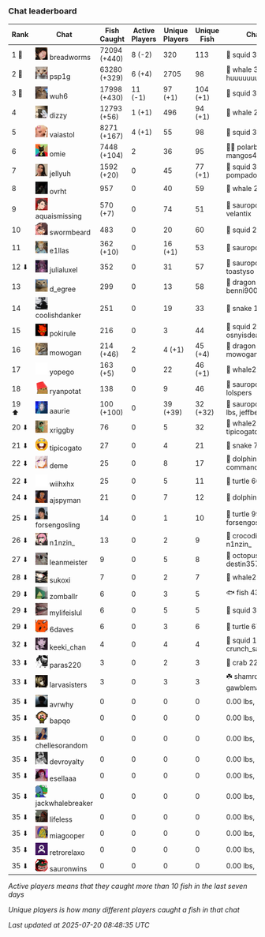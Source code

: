 ### Chat leaderboard
| Rank | Chat | Fish Caught | Active Players | Unique Players | Unique Fish | Channel Record 🎊 |
|------|------|-------------|----------------|----------------|-------------|-------------------|
| 1 🥇  | ![breadworms](https://raw.githubusercontent.com/blableblup/gofish/main/images/players/breadworms.png) breadworms | 72094 (+440) | 8 (-2) | 320 | 113 | 🦑 squid 308.86 lbs, lluuucy |
| 2 🥈  | ![psp1g](https://raw.githubusercontent.com/blableblup/gofish/main/images/players/psp1g.png) psp1g | 63280 (+329) | 6 (+4) | 2705 | 98 | 🐳 whale 303.51 lbs, huuuuuuuuuuuuuuuuuuuuuurz |
| 3 🥉  | ![wuh6](https://raw.githubusercontent.com/blableblup/gofish/main/images/players/wuh6.png) wuh6 | 17998 (+430) | 11 (-1) | 97 (+1) | 104 (+1) | 🦑 squid 311.04 lbs, eeziiii |
| 4  | ![dizzy](https://raw.githubusercontent.com/blableblup/gofish/main/images/players/dizzy.png) dizzy | 12793 (+56) | 1 (+1) | 496 | 94 (+1) | 🐳 whale 291.32 lbs, buhl00n |
| 5  | ![vaiastol](https://raw.githubusercontent.com/blableblup/gofish/main/images/players/vaiastol.png) vaiastol | 8271 (+167) | 4 (+1) | 55 | 98 | 🦑 squid 305.17 lbs, vaiastol |
| 6  | ![omie](https://raw.githubusercontent.com/blableblup/gofish/main/images/players/omie.png) omie | 7448 (+104) | 2 | 36 | 95 | 🐻‍❄ polarbear 294.19 lbs, mangos4u |
| 7  | ![jellyuh](https://raw.githubusercontent.com/blableblup/gofish/main/images/players/jellyuh.png) jellyuh | 1592 (+20) | 0 | 45 | 77 (+1) | 🦑 squid 307.87 lbs, pompadourdelinquent |
| 8  | ![ovrht](https://raw.githubusercontent.com/blableblup/gofish/main/images/players/ovrht.png) ovrht | 957 | 0 | 40 | 59 | 🐳 whale 287.76 lbs, ovrht |
| 9  | ![aquaismissing](https://raw.githubusercontent.com/blableblup/gofish/main/images/players/aquaismissing.png) aquaismissing | 570 (+7) | 0 | 74 | 51 | 🦕 sauropod 182.20 lbs, velantix |
| 10  | ![swormbeard](https://raw.githubusercontent.com/blableblup/gofish/main/images/players/swormbeard.png) swormbeard | 483 | 0 | 20 | 60 | 🦑 squid 243.37 lbs, kishma9 |
| 11  | ![e1llas](https://raw.githubusercontent.com/blableblup/gofish/main/images/players/e1llas.png) e1llas | 362 (+10) | 0 | 16 (+1) | 53 | 🦕 sauropod 240.64 lbs, e1llas |
| 12 ⬇ | ![julialuxel](https://raw.githubusercontent.com/blableblup/gofish/main/images/players/julialuxel.png) julialuxel | 352 | 0 | 31 | 57 | 🦕 sauropod 241.63 lbs, toastyso |
| 13  | ![d_egree](https://raw.githubusercontent.com/blableblup/gofish/main/images/players/d_egree.png) d_egree | 299 | 0 | 13 | 58 | 🐉 dragon 173.10 lbs, benni900 |
| 14  | ![coolishdanker](https://raw.githubusercontent.com/blableblup/gofish/main/images/players/coolishdanker.png) coolishdanker | 251 | 0 | 19 | 33 | 🐍 snake 156.42 lbs, jaial |
| 15  | ![pokirule](https://raw.githubusercontent.com/blableblup/gofish/main/images/players/pokirule.png) pokirule | 216 | 0 | 3 | 44 | 🦑 squid 284.82 lbs, osnyisdead |
| 16  | ![mowogan](https://raw.githubusercontent.com/blableblup/gofish/main/images/players/mowogan.png) mowogan | 214 (+46) | 2 | 4 (+1) | 45 (+4) | 🐉 dragon 199.76 lbs, mowogan |
| 17  | ![yopego](https://raw.githubusercontent.com/blableblup/gofish/main/images/players/yopego.png) yopego | 163 (+5) | 0 | 22 | 46 (+1) | 🐋 whale2 126.17 lbs, grumpo_ |
| 18  | ![ryanpotat](https://raw.githubusercontent.com/blableblup/gofish/main/images/players/ryanpotat.png) ryanpotat | 138 | 0 | 9 | 46 | 🦕 sauropod 177.64 lbs, lolspers |
| 19 ⬆ | ![aaurie](https://raw.githubusercontent.com/blableblup/gofish/main/images/players/aaurie.png) aaurie | 100 (+100) | 0 | 39 (+39) | 32 (+32) | 🦕 sauropod 168.19 (+168.19) lbs, jeffbethyname69 |
| 20 ⬇ | ![xriggby](https://raw.githubusercontent.com/blableblup/gofish/main/images/players/xriggby.png) xriggby | 76 | 0 | 5 | 32 | 🐋 whale2 122.08 lbs, tipicogato |
| 21 ⬇ | ![tipicogato](https://raw.githubusercontent.com/blableblup/gofish/main/images/players/tipicogato.png) tipicogato | 27 | 0 | 4 | 21 | 🐍 snake 72.07 lbs, iapaja |
| 22 ⬇ | ![deme](https://raw.githubusercontent.com/blableblup/gofish/main/images/players/deme.png) deme | 25 | 0 | 8 | 17 | 🐬 dolphin 89.33 lbs, commanda_u |
| 22 ⬇ | ![wiihxhx](https://raw.githubusercontent.com/blableblup/gofish/main/images/players/wiihxhx.png) wiihxhx | 25 | 0 | 5 | 11 | 🐢 turtle 66.09 lbs, wiihxhx |
| 24 ⬇ | ![ajspyman](https://raw.githubusercontent.com/blableblup/gofish/main/images/players/ajspyman.png) ajspyman | 21 | 0 | 7 | 12 | 🐬 dolphin 91.06 lbs, respirate_ |
| 25 ⬇ | ![forsengosling](https://raw.githubusercontent.com/blableblup/gofish/main/images/players/forsengosling.png) forsengosling | 14 | 0 | 1 | 10 | 🐢 turtle 99.81 lbs, forsengosling |
| 26 ⬇ | ![n1nzin_](https://raw.githubusercontent.com/blableblup/gofish/main/images/players/n1nzin_.png) n1nzin_ | 13 | 0 | 2 | 9 | 🐊 crocodile 147.49 lbs, n1nzin_ |
| 27 ⬇ | ![leanmeister](https://raw.githubusercontent.com/blableblup/gofish/main/images/players/leanmeister.png) leanmeister | 9 | 0 | 5 | 8 | 🐙 octopus 128.42 lbs, destin357 |
| 28 ⬇ | ![sukoxi](https://raw.githubusercontent.com/blableblup/gofish/main/images/players/sukoxi.png) sukoxi | 7 | 0 | 2 | 7 | 🐋 whale2 126.54 lbs, sukoxi |
| 29 ⬇ | ![zomballr](https://raw.githubusercontent.com/blableblup/gofish/main/images/players/zomballr.png) zomballr | 6 | 0 | 3 | 5 | 🐟 fish 43.11 lbs, ryanpotat |
| 29 ⬇ | ![mylifeislul](https://raw.githubusercontent.com/blableblup/gofish/main/images/players/mylifeislul.png) mylifeislul | 6 | 0 | 5 | 5 | 🦑 squid 33.78 lbs, larvasisters |
| 29 ⬇ | ![6daves](https://raw.githubusercontent.com/blableblup/gofish/main/images/players/6daves.png) 6daves | 6 | 0 | 3 | 6 | 🐢 turtle 67.13 lbs, 6daves |
| 32 ⬇ | ![keeki_chan](https://raw.githubusercontent.com/blableblup/gofish/main/images/players/keeki_chan.png) keeki_chan | 4 | 0 | 4 | 4 | 🦑 squid 110.80 lbs, crunch_sack |
| 33 ⬇ | ![paras220](https://raw.githubusercontent.com/blableblup/gofish/main/images/players/paras220.png) paras220 | 3 | 0 | 2 | 3 | 🦀 crab 22.72 lbs, larvasisters |
| 33 ⬇ | ![larvasisters](https://raw.githubusercontent.com/blableblup/gofish/main/images/players/larvasisters.png) larvasisters | 3 | 0 | 3 | 3 | ☘️ shamrock 1.28 lbs, gawblemachine |
| 35 ⬇ | ![avrwhy](https://raw.githubusercontent.com/blableblup/gofish/main/images/players/avrwhy.png) avrwhy | 0 | 0 | 0 | 0 |   0.00 lbs,  |
| 35 ⬇ | ![bapqo](https://raw.githubusercontent.com/blableblup/gofish/main/images/players/bapqo.png) bapqo | 0 | 0 | 0 | 0 |   0.00 lbs,  |
| 35 ⬇ | ![chellesorandom](https://raw.githubusercontent.com/blableblup/gofish/main/images/players/chellesorandom.png) chellesorandom | 0 | 0 | 0 | 0 |   0.00 lbs,  |
| 35 ⬇ | ![devroyalty](https://raw.githubusercontent.com/blableblup/gofish/main/images/players/devroyalty.png) devroyalty | 0 | 0 | 0 | 0 |   0.00 lbs,  |
| 35 ⬇ | ![esellaaa](https://raw.githubusercontent.com/blableblup/gofish/main/images/players/esellaaa.png) esellaaa | 0 | 0 | 0 | 0 |   0.00 lbs,  |
| 35 ⬇ | ![jackwhalebreaker](https://raw.githubusercontent.com/blableblup/gofish/main/images/players/jackwhalebreaker.png) jackwhalebreaker | 0 | 0 | 0 | 0 |   0.00 lbs,  |
| 35 ⬇ | ![lifeless](https://raw.githubusercontent.com/blableblup/gofish/main/images/players/lifeless.png) lifeless | 0 | 0 | 0 | 0 |   0.00 lbs,  |
| 35 ⬇ | ![miagooper](https://raw.githubusercontent.com/blableblup/gofish/main/images/players/miagooper.png) miagooper | 0 | 0 | 0 | 0 |   0.00 lbs,  |
| 35 ⬇ | ![retrorelaxo](https://raw.githubusercontent.com/blableblup/gofish/main/images/players/retrorelaxo.png) retrorelaxo | 0 | 0 | 0 | 0 |   0.00 lbs,  |
| 35 ⬇ | ![sauronwins](https://raw.githubusercontent.com/blableblup/gofish/main/images/players/sauronwins.png) sauronwins | 0 | 0 | 0 | 0 |   0.00 lbs,  |

_Active players means that they caught more than 10 fish in the last seven days_

_Unique players is how many different players caught a fish in that chat_

_Last updated at 2025-07-20 08:48:35 UTC_